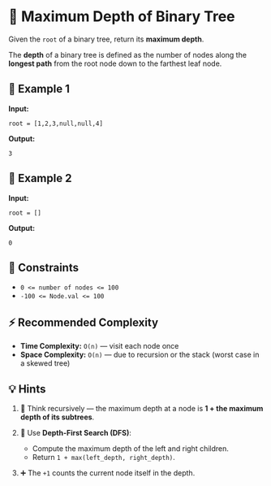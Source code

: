 # 🌲 Maximum Depth of Binary Tree

Given the `root` of a binary tree, return its **maximum depth**.

The **depth** of a binary tree is defined as the number of nodes along the **longest path** from the root node down to the farthest leaf node.

## 🧩 Example 1

**Input:**

```
root = [1,2,3,null,null,4]
```

**Output:**

```
3
```

## 🧩 Example 2

**Input:**

```
root = []
```

**Output:**

```
0
```

## 📏 Constraints

* `0 <= number of nodes <= 100`
* `-100 <= Node.val <= 100`

## ⚡️ Recommended Complexity

* **Time Complexity:** `O(n)` — visit each node once
* **Space Complexity:** `O(n)` — due to recursion or the stack (worst case in a skewed tree)

## 💡 Hints

1. 🧠 Think recursively — the maximum depth at a node is **1 + the maximum depth of its subtrees**.
2. 🌿 Use **Depth-First Search (DFS)**:

   * Compute the maximum depth of the left and right children.
   * Return `1 + max(left_depth, right_depth)`.
3. ➕ The `+1` counts the current node itself in the depth.